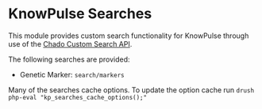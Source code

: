 # KnowPulse Searches

This module provides custom search functionality for KnowPulse through use of the [Chado Custom Search API](https://github.com/uofs-pulse-binfo/chado_custom_search).

The following searches are provided:
 - Genetic Marker: `search/markers`

Many of the searches cache options. To update the option cache run `drush php-eval "kp_searches_cache_options();"`
